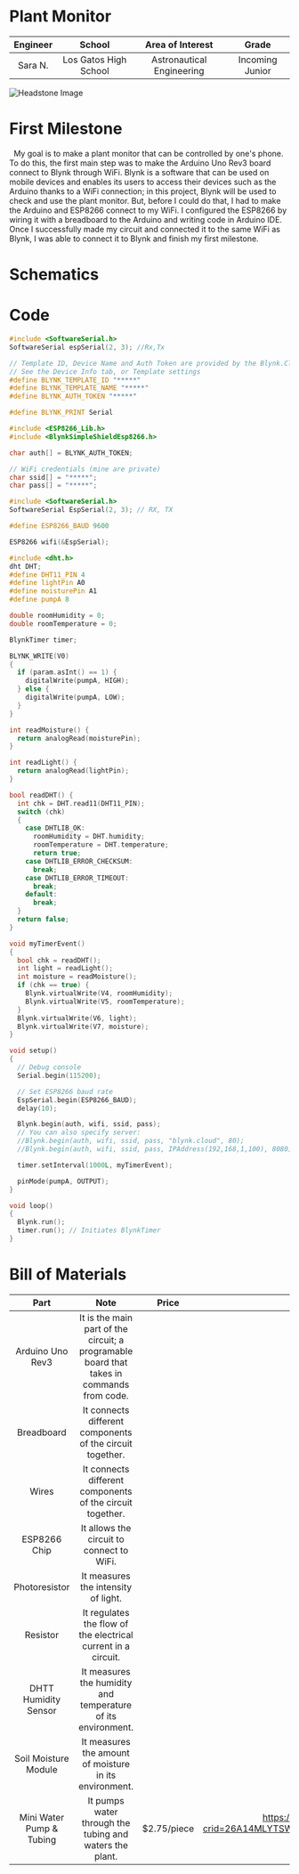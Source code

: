 # Plant Monitor
<!--- Replace this text with a brief description (2-3 sentences) of your project. This description should draw the reader in and make them interested in what you've built. You can include what the biggest challenges, takeaways, and triumphs from completing the project were. As you complete your portfolio, remember your audience is less familiar than you are with all that your project entails! -->

| **Engineer** | **School** | **Area of Interest** | **Grade** |
|:--:|:--:|:--:|:--:|
| Sara N. | Los Gatos High School | Astronautical Engineering | Incoming Junior

<!--- **Replace the BlueStamp logo below with an image of yourself and your completed project. Follow the guide [here](https://tomcam.github.io/least-github-pages/adding-images-github-pages-site.html) if you need help.** -->

![Headstone Image](logo.svg)
  
<!--- # Final Milestone

**Don't forget to replace the text below with the embedding for your milestone video. Go to Youtube, click Share -> Embed, and copy and paste the code to replace what's below.** 

<iframe width="560" height="315" src="https://www.youtube.com/embed/F7M7imOVGug" title="YouTube video player" frameborder="0" allow="accelerometer; autoplay; clipboard-write; encrypted-media; gyroscope; picture-in-picture; web-share" allowfullscreen></iframe>

For your final milestone, explain the outcome of your project. Key details to include are:
- What you've accomplished since your previous milestone
- What your biggest challenges and triumphs were at BSE
- A summary of key topics you learned about
- What you hope to learn in the future after everything you've learned at BSE



# Second Milestone

**Don't forget to replace the text below with the embedding for your milestone video. Go to Youtube, click Share -> Embed, and copy and paste the code to replace what's below.**

<iframe width="560" height="315" src="https://www.youtube.com/embed/y3VAmNlER5Y" title="YouTube video player" frameborder="0" allow="accelerometer; autoplay; clipboard-write; encrypted-media; gyroscope; picture-in-picture; web-share" allowfullscreen></iframe>

For your second milestone, explain what you've worked on since your previous milestone. You can highlight:
- Technical details of what you've accomplished and how they contribute to the final goal
- What has been surprising about the project so far
- Previous challenges you faced that you overcame
- What needs to be completed before your final milestone -->

# First Milestone

<!--- **Don't forget to replace the text below with the embedding for your milestone video. Go to Youtube, click Share -> Embed, and copy and paste the code to replace what's below.**

<iframe width="560" height="315" src="https://www.youtube.com/embed/CaCazFBhYKs" title="YouTube video player" frameborder="0" allow="accelerometer; autoplay; clipboard-write; encrypted-media; gyroscope; picture-in-picture; web-share" allowfullscreen></iframe> -->

&nbsp; My goal is to make a plant monitor that can be controlled by one's phone. To do this, the first main step was to make the Arduino Uno Rev3 board connect to Blynk through WiFi. Blynk is a software that can be used on mobile devices and enables its users to access their devices such as the Arduino thanks to a WiFi connection; in this project, Blynk will be used to check and use the plant monitor. But, before I could do that, I had to make the Arduino and ESP8266 connect to my WiFi. I configured the ESP8266 by wiring it with a breadboard to the Arduino and writing code in Arduino IDE. Once I successfully made my circuit and connected it to the same WiFi as Blynk, I was able to connect it to Blynk and finish my first milestone.

# Schematics 
<!--- Here's where you'll put images of your schematics. [Tinkercad](https://www.tinkercad.com/blog/official-guide-to-tinkercad-circuits) and [Fritzing](https://fritzing.org/learning/) are both great resources to create professional schematic diagrams, though BSE recommends Tinkercad because it can be done easily and for free in the browser. -->

# Code

```c++
#include <SoftwareSerial.h>
SoftwareSerial espSerial(2, 3); //Rx,Tx

// Template ID, Device Name and Auth Token are provided by the Blynk.Cloud (mine are private)
// See the Device Info tab, or Template settings
#define BLYNK_TEMPLATE_ID "*****"
#define BLYNK_TEMPLATE_NAME "*****"
#define BLYNK_AUTH_TOKEN "*****"

#define BLYNK_PRINT Serial

#include <ESP8266_Lib.h>
#include <BlynkSimpleShieldEsp8266.h>

char auth[] = BLYNK_AUTH_TOKEN;

// WiFi credentials (mine are private)
char ssid[] = "*****";
char pass[] = "*****";

#include <SoftwareSerial.h>
SoftwareSerial EspSerial(2, 3); // RX, TX

#define ESP8266_BAUD 9600

ESP8266 wifi(&EspSerial);

#include <dht.h>
dht DHT;
#define DHT11_PIN 4
#define lightPin A0
#define moisturePin A1
#define pumpA 8

double roomHumidity = 0;
double roomTemperature = 0;

BlynkTimer timer;

BLYNK_WRITE(V0)
{
  if (param.asInt() == 1) {
    digitalWrite(pumpA, HIGH);
  } else {
    digitalWrite(pumpA, LOW);
  }
}

int readMoisture() {
  return analogRead(moisturePin);
}

int readLight() {
  return analogRead(lightPin);
}

bool readDHT() {
  int chk = DHT.read11(DHT11_PIN);
  switch (chk)
  {
    case DHTLIB_OK:
      roomHumidity = DHT.humidity;
      roomTemperature = DHT.temperature;
      return true;
    case DHTLIB_ERROR_CHECKSUM:
      break;
    case DHTLIB_ERROR_TIMEOUT:
      break;
    default:
      break;
  }
  return false;
}

void myTimerEvent()
{
  bool chk = readDHT();
  int light = readLight();
  int moisture = readMoisture();
  if (chk == true) {
    Blynk.virtualWrite(V4, roomHumidity);
    Blynk.virtualWrite(V5, roomTemperature);
  }
  Blynk.virtualWrite(V6, light);
  Blynk.virtualWrite(V7, moisture);
}

void setup()
{
  // Debug console
  Serial.begin(115200);

  // Set ESP8266 baud rate
  EspSerial.begin(ESP8266_BAUD);
  delay(10);

  Blynk.begin(auth, wifi, ssid, pass);
  // You can also specify server:
  //Blynk.begin(auth, wifi, ssid, pass, "blynk.cloud", 80);
  //Blynk.begin(auth, wifi, ssid, pass, IPAddress(192,168,1,100), 8080);

  timer.setInterval(1000L, myTimerEvent);

  pinMode(pumpA, OUTPUT);
}

void loop()
{
  Blynk.run();
  timer.run(); // Initiates BlynkTimer
}
```

# Bill of Materials

| **Part** | **Note** | **Price** | **Link**|
|:--:|:--:|:-:|:-:|
| Arduino Uno Rev3 | It is the main part of the circuit; a programable board that takes in commands from code. |
| Breadboard | It connects different components of the circuit together. |
| Wires | It connects different components of the circuit together. |
| ESP8266 Chip | It allows the circuit to connect to WiFi. |
| Photoresistor | It measures the intensity of light. |
| Resistor | It regulates the flow of the electrical current in a circuit. |
| DHTT Humidity Sensor | It measures the humidity and temperature of its environment. |
| Soil Moisture Module | It measures the amount of moisture in its environment. |
| Mini Water Pump & Tubing | It pumps water through the tubing and waters the plant. | $2.75/piece | https://www.amazon.com/Sipytoph-Submersible-Flexible-Aquariums-Hydroponics/dp/B097F4576N/ref=sr_1_10?crid=26A14MLYTSWWB&keywords=DC+mini+water+pump+DC&qid=1691594612&sprefix=dc+mini+water+pump+dc%2Caps%2C134&sr=8-10 |

